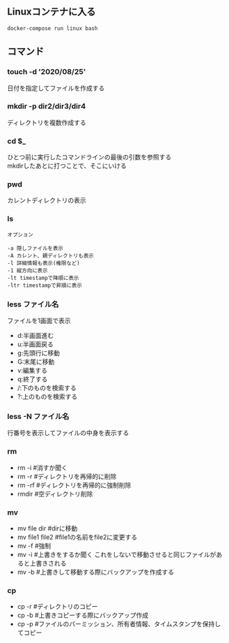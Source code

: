 ## Linuxコンテナに入る
```docker-compose run linux bash```

## コマンド
### touch -d '2020/08/25'

日付を指定してファイルを作成する

### mkdir -p dir2/dir3/dir4

ディレクトリを複数作成する

### cd $_

ひとつ前に実行したコマンドラインの最後の引数を参照する<br>
mkdirしたあとに打つことで、そこにいける

### pwd

カレントディレクトリの表示

### ls

```
オプション

-a 隠しファイルを表示
-A カレント、親ディレクトリも表示
-l 詳細情報も表示(権限など)
-1 縦方向に表示
-lt timestampで降順に表示
-ltr timestampで昇順に表示
```

### less ファイル名

ファイルを1画面で表示

- d:半画面進む
- u:半画面戻る
- g:先頭行に移動
- G:末尾に移動
- v:編集する
- q:終了する
- /:下のものを検索する
- ?:上のものを検索する

### less -N ファイル名 

行番号を表示してファイルの中身を表示する

### rm

- rm -i #消すか聞く
- rm -r #ディレクトリを再帰的に削除
- rm -rf #ディレクトリを再帰的に強制削除
- rmdir #空ディレクトリ削除

### mv

- mv file dir #dirに移動
- mv file1 file2 #file1の名前をfile2に変更する
- mv -f #強制
- mv -i #上書きをするか聞く これをしないで移動させると同じファイルがあると上書きされる
- mv -b #上書きして移動する際にバックアップを作成する

### cp 

- cp -r #ディレクトリのコピー
- cp -b #上書きコピーする際にバックアップ作成
- cp -p #ファイルのパーミッション、所有者情報、タイムスタンプを保持してコピー

### 

